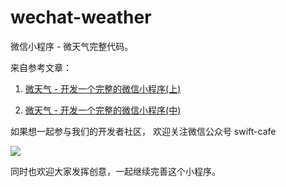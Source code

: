 # wechat-weather

微信小程序 - 微天气完整代码。 

来自参考文章：

1. [微天气 - 开发一个完整的微信小程序(上)](http://swiftcafe.io/2016/10/03/wx-weather-app)

2. [微天气 - 开发一个完整的微信小程序(中)](http://swiftcafe.io/2016/10/08/wx-weather-app-2)

如果想一起参与我们的开发者社区， 欢迎关注微信公众号 swift-cafe 

![](http://swiftcafe.io/images/qrcode.jpg)

同时也欢迎大家发挥创意，一起继续完善这个小程序。
